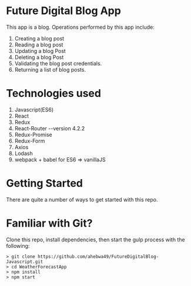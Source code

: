 # Future Digital Blog App

This app is a blog. Operations performed by this app include:
1. Creating a blog post
2. Reading a blog post
3. Updating a blog Post
4. Deleting a blog Post
5. Validating the blog post credentials.
6. Returning a list of blog posts.

# Technologies used

1. Javascript(ES6)
2. React
3. Redux
4. React-Router --version 4.2.2
4. Redux-Promise
5. Redux-Form
5. Axios
6. Lodash
7. webpack + babel for ES6 => vanillaJS

# Getting Started

There are quite a number of ways to get started with this repo.

# Familiar with Git?
Clone this repo, install dependencies, then start the gulp process with
the following:

```
> git clone https://github.com/ahebwa49/FutureDigitalBlog-Javascript.git
> cd WeatherForecastApp
> npm install
> npm start
```
